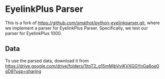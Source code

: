 # EyelinkPlus Parser
This is a fork of https://github.com/smathot/python-eyelinkparser.git, where we implement a parser for EyelinkPlus Parser. Specifically, we test our parser for EyelinkPlus 1000.

## Data
To use the parsed data, download it from 
https://drive.google.com/drive/folders/1jtoT2_g15mMjbVviKVXGGYnGa6oe0gD8?usp=sharing

